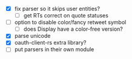 - [x] fix parser so it skips user entities?
  - [ ] get RTs correct on quote statuses
- [ ] option to disable color/fancy retweet symbol
  - [ ] does Display have a color-free version?
- [x] parse unicode
- [x] oauth-client-rs extra library?
- [ ] put parsers in their own module
